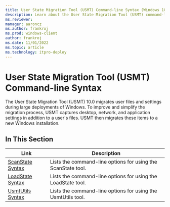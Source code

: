 ```yaml
---
title: User State Migration Tool (USMT) Command-line Syntax (Windows 10)
description: Learn about the User State Migration Tool (USMT) command-line syntax for using the ScanState tool, LoadState tool, and UsmtUtils tool.
ms.reviewer: 
manager: aaroncz
ms.author: frankroj
ms.prod: windows-client
author: frankroj
ms.date: 11/01/2022
ms.topic: article
ms.technology: itpro-deploy
---
```


# User State Migration Tool (USMT) Command-line Syntax

The User State Migration Tool (USMT) 10.0 migrates user files and settings during large deployments of Windows. To improve and simplify the migration process, USMT captures desktop, network, and application settings in addition to a user's files. USMT then migrates these items to a new Windows installation.

## In This Section

| Link | Description |
|--- |--- |
|[ScanState Syntax](usmt-scanstate-syntax.md)|Lists the command-line options for using the ScanState tool.|
|[LoadState Syntax](usmt-loadstate-syntax.md)|Lists the command-line options for using the LoadState tool.|
|[UsmtUtils Syntax](usmt-utilities.md)|Lists the command-line options for using the UsmtUtils tool.|

